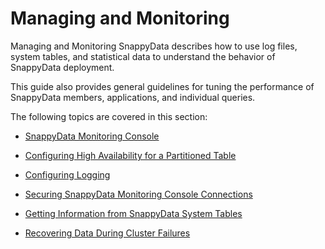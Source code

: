 # Managing and Monitoring 

Managing and Monitoring SnappyData describes how to use log files, system tables, and statistical data to understand the behavior of SnappyData deployment.

This guide also provides general guidelines for tuning the performance of SnappyData members, applications, and individual queries.

The following topics are covered in this section:

* [SnappyData Monitoring Console](monitoring.md)

* [Configuring High Availability for a Partitioned Table](configure_high_availability.md)

* [Configuring Logging](configure_logging.md)

* [Securing SnappyData Monitoring Console Connections](../configuring_cluster/securinguiconnection.md)

* [Getting Information from SnappyData System Tables](monitor-manage.md)

* [Recovering Data During Cluster Failures](recoveringdata.md)
